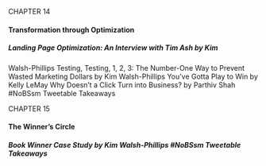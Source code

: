 CHAPTER 14

#### Transformation through Optimization

##### Landing Page Optimization: An Interview with Tim Ash by Kim
 Walsh-Phillips Testing, Testing, 1, 2, 3: The Number-One Way to Prevent Wasted
 Marketing Dollars by Kim Walsh-Phillips You’ve Gotta Play to Win by Kelly LeMay Why Doesn’t a Click Turn into Business? by Parthiv Shah #NoBSsm Tweetable Takeaways

CHAPTER 15

#### The Winner’s Circle

##### Book Winner Case Study by Kim Walsh-Phillips #NoBSsm Tweetable Takeaways